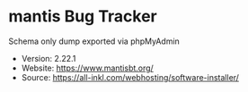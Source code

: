# mantis Bug Tracker

Schema only dump exported via phpMyAdmin

- Version: 2.22.1
- Website: https://www.mantisbt.org/
- Source: https://all-inkl.com/webhosting/software-installer/
